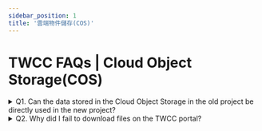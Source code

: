 ```yaml
---
sidebar_position: 1
title: '雲端物件儲存(COS)'
---
```


# TWCC FAQs |  Cloud Object Storage(COS)

<details>

<summary> Q1. Can the data stored in the Cloud Object Storage in the old project be directly used in the new project?</summary>

Terribly sorry! Currently TWCC does not provide a service for directly transferring data stored in Cloud Object Storage to another project. You can use third-party software to download the old project data to the local machine, and then upload the data from the local machine to the Cloud Object Storage of the new project. Please refer to [<ins>this file</ins>](https://man.twcc.ai/@twccdocs/howto-project-data-transfer-en) for detailed operation methods.

</details>

<details>

<summary> Q2. Why did I fail to download files on the TWCC portal?</summary>

The TWCC portal has set a traffic limit for downloads and uploads, and a single file cannot exceed 1 GB.
Please confirm your file size. If you need to download a large file, we recommend that you download it through a third-party software (e.g., S3 Browser).

</details>